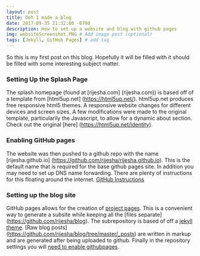 ```yaml
---
layout: post
title: Ooh I made a blog
date: 2017-09-35 21:32:00 -0700
description: How to set up a website and blog with github pages
img: websiteScreenshot.PNG # Add image post (optional)
tags: [Jekyll, GitHub Pages] # add tag
---
```


So this is my first post on this blog. Hopefully it will be filled with it should be filled with some interesting subject matter.

### Setting Up the Splash Page

The splash homepage (found at [rijesha.com] (rijesha.com)) is based off of a template from [html5up.net] (https://html5up.net/). html5up.net produces free responsive html5 themes. A responsive website changes for different devices and screen sizes. A few modifications were made to the original template, particularily the Javascript, to allow for a dynamic about section. Check out the original [here] (https://html5up.net/identity).

### Enabling GitHub pages

The website was then pushed to a github repo with the name [rijesha.github.io] (https://github.com/rijesha/rijesha.github.io). This is the default name that is required for the base github pages site. In addition you may need to set up DNS name forwarding. There are plenty of instructions for this floating around the internet. [GitHub Instructions](https://help.github.com/articles/using-a-custom-domain-with-github-pages/)

### Setting up the blog site

GitHub pages allows for the creation of [project pages](https://help.github.com/articles/user-organization-and-project-pages/). This is a convenient way to generate a subsite while keeping all the [files separate] (https://github.com/rijesha/blog). The subrepository is based of off a [jekyll theme](http://artemsheludko.pw/flexible-jekyll/). [Raw blog posts] (https://github.com/rijesha/blog/tree/master/_posts) are written in markup and are generated after being uploaded to github. Finally in the repository settings you will [need to enable githubpages](https://help.github.com/articles/configuring-a-publishing-source-for-github-pages/).



